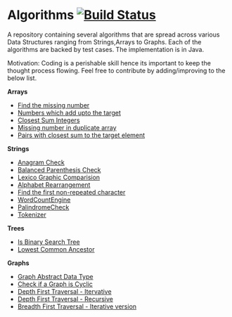 # Algorithms [![Build Status](https://travis-ci.org/abhaybhegde/Algorithms.svg?branch=master)](https://travis-ci.org/abhaybhegde/Algorithms)
A repository containing several algorithms that are spread across various Data Structures ranging from Strings,Arrays to Graphs.  Each of the algorithms are backed by test cases. The implementation is in Java.

Motivation: Coding is a perishable skill hence its important to keep the thought process flowing. Feel free to contribute by adding/improving to the below list.

**Arrays**

* [Find the missing number](Algorithms/src/arrays/FindTheMissingNumberInArray.java)
* [Numbers which add upto the target](https://github.com/abhaybhegde/Algorithms/blob/master/Algorithms/src/arrays/NumbersWhichAddUptoTarget.java)
* [Closest Sum Integers](Algorithms/src/arrays/ClosestSumIntegers.java)
* [Missing number in duplicate array](Algorithms/src/arrays/MissingNumberInDuplicateArray.java)
* [Pairs with closest sum to the target element](Algorithms/src/arrays/PairsWithClosestSumToTarget.java)

**Strings**

* [Anagram Check](Algorithms/src/strings/AnagramCheck.java)
* [Balanced Parenthesis Check](https://github.com/abhaybhegde/Algorithms/blob/master/Algorithms/src/strings/BalancedParenthesis.java)
* [Lexico Graphic Comparision](https://github.com/abhaybhegde/Algorithms/blob/master/Algorithms/src/strings/LexicographicComparision.java)
* [Alphabet Rearrangement](Algorithms/src/strings/AlphabetRearrangement.java)
* [Find the first non-repeated character](Algorithms/src/strings/FirstNonRepeatedCharacter.java)
* [WordCountEngine](Algorithms/src/strings/WordCountEngine.java)
* [PalindromeCheck](Algorithms/src/strings/PalindromeCheck.java)
* [Tokenizer](Algorithms/src/strings/Tokenizer.java)

**Trees**
* [Is Binary Search Tree](Algorithms/src/trees/IsBinarySearchTree.java)
* [Lowest Common Ancestor](Algorithms/src/trees/LeastCommonAncestor.java)


**Graphs**

* [Graph Abstract Data Type](https://github.com/abhaybhegde/Algorithms/blob/master/Algorithms/src/graphs/Graph.java)
* [Check if a Graph is Cyclic](https://github.com/abhaybhegde/Algorithms/blob/master/Algorithms/src/graphs/CycleCheck.java)
* [Depth First Traversal - Itervative](https://github.com/abhaybhegde/Algorithms/blob/master/Algorithms/src/graphs/DepthFirstIterative.java)
* [Depth First Traversal - Recursive](https://github.com/abhaybhegde/Algorithms/blob/master/Algorithms/src/graphs/DepthFirstSearchRecursiveImpl.java)
* [Breadth First Traversal - Iterative version](Algorithms/src/graphs/BreadthFirstTraversal.java)
